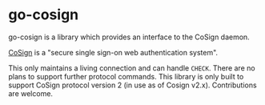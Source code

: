 # go-cosign

go-cosign is a library which provides an interface to the CoSign daemon.

[CoSign](http://weblogin.org) is a "secure single sign-on web authentication system".

This only maintains a living connection and can handle `CHECK`. There are no plans to support further protocol
commands. This library is only built to support CoSign protocol version 2 (in use as of Cosign v2.x). Contributions are welcome.
